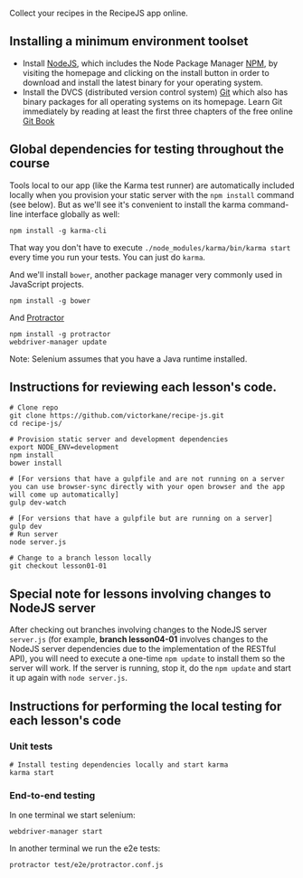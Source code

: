 
Collect your recipes in the RecipeJS app online.

## Installing a minimum environment toolset

* Install [NodeJS](https://nodejs.org/), which includes the Node Package Manager [NPM](https://www.npmjs.com/), by visiting the homepage and clicking on the install button in order to download and install the latest binary for your operating system.
* Install the DVCS (distributed version control system) [Git](https://git-scm.com/) which also has binary packages for all operating systems on its homepage. Learn Git immediately by reading at least the first three chapters of the free online [Git Book](https://git-scm.com/book/en/v2)

## Global dependencies for testing throughout the course

Tools local to our app (like the Karma test runner) are automatically included locally when you provision your static server with the `npm install` command (see below). But as we'll see it's convenient to install the karma command-line interface globally as well:

````
npm install -g karma-cli
````

That way you don't have to execute `./node_modules/karma/bin/karma start` every time you run your tests. You can just do `karma`.

And we'll install `bower`, another package manager very commonly used in JavaScript projects.

````
npm install -g bower
````

And [Protractor](https://angular.github.io/protractor/#/)

````
npm install -g protractor
webdriver-manager update
````

Note: Selenium assumes that you have a Java runtime installed.

## Instructions for reviewing each lesson's code.

````
# Clone repo
git clone https://github.com/victorkane/recipe-js.git
cd recipe-js/

# Provision static server and development dependencies
export NODE_ENV=development
npm install
bower install

# [For versions that have a gulpfile and are not running on a server you can use browser-sync directly with your open browser and the app will come up automatically]
gulp dev-watch

# [For versions that have a gulpfile but are running on a server]
gulp dev
# Run server
node server.js

# Change to a branch lesson locally
git checkout lesson01-01
````

## Special note for lessons involving changes to NodeJS server

After checking out branches involving changes to the NodeJS server `server.js` (for example, **branch lesson04-01** involves changes to the NodeJS server dependencies due to the implementation of the RESTful API), you will need to execute a one-time `npm update` to install them so the server will work. If the server is running, stop it, do the `npm update` and start it up again with `node server.js`.

## Instructions for performing the local testing for each lesson's code

### Unit tests

````
# Install testing dependencies locally and start karma
karma start
````

### End-to-end testing

In one terminal we start selenium:

````
webdriver-manager start
````

In another terminal we run the e2e tests:

````
protractor test/e2e/protractor.conf.js
````
